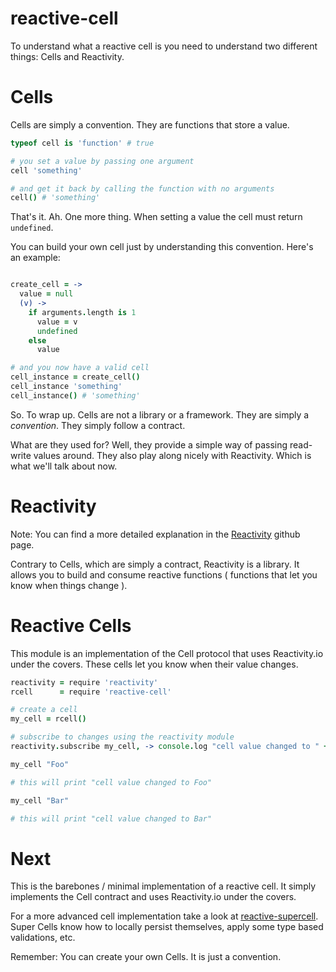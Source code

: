 reactive-cell
=============

To understand what a reactive cell is you need to understand two different things: Cells and Reactivity.

# Cells

Cells are simply a convention. They are functions that store a value.

```coffeescript
typeof cell is 'function' # true

# you set a value by passing one argument
cell 'something'

# and get it back by calling the function with no arguments
cell() # 'something'
```

That's it. Ah. One more thing. When setting a value the cell must return `undefined`.

You can build your own cell just by understanding this convention. Here's an example:

```coffeescript

create_cell = ->
  value = null
  (v) ->
    if arguments.length is 1
      value = v
      undefined
    else
      value

# and you now have a valid cell
cell_instance = create_cell()
cell_instance 'something'
cell_instance() # 'something'
```

So. To wrap up. Cells are not a library or a framework. They are simply a *convention*.
They simply follow a contract.

What are they used for?
Well, they provide a simple way of passing read-write values around.
They also play along nicely with Reactivity. Which is what we'll talk about now.

# Reactivity

Note: You can find a more detailed explanation in the [Reactivity](https://github.com/aldoline/reactivity) github page.

Contrary to Cells, which are simply a contract, Reactivity is a library. It allows you to build
and consume reactive functions ( functions that let you know when things change ).

# Reactive Cells

This module is an implementation of the Cell protocol
that uses Reactivity.io under the covers. These cells let you know when their value changes.

```coffeescript
reactivity = require 'reactivity'
rcell      = require 'reactive-cell'

# create a cell
my_cell = rcell()

# subscribe to changes using the reactivity module
reactivity.subscribe my_cell, -> console.log "cell value changed to " + my_cell()

my_cell "Foo"

# this will print "cell value changed to Foo"

my_cell "Bar"

# this will print "cell value changed to Bar"
```

# Next

This is the barebones / minimal implementation of a reactive cell. It simply implements the Cell contract
and uses Reactivity.io under the covers.

For a more advanced cell implementation take a look at [reactive-supercell](https://github.com/aldonline/reactive-supercell).
Super Cells know how to locally persist themselves, apply some type based validations, etc.

Remember: You can create your own Cells. It is just a convention.

